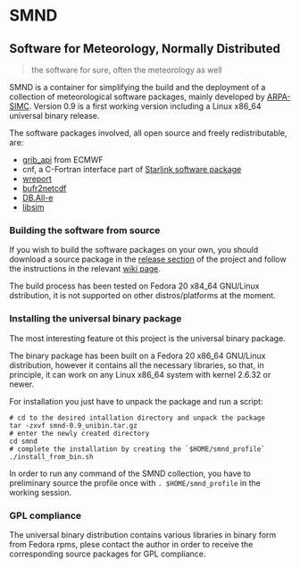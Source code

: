 # SMND

## Software for Meteorology, Normally Distributed ##
> the software for sure, often the meteorology as well

SMND is a container for simplifying the build and the deployment of a collection of meteorological software packages, mainly developed by [ARPA-SIMC](http://www.arpa.emr.it/sim). Version 0.9 is a first working version including a Linux x86_64 universal binary release.

The software packages involved, all open source and freely redistributable, are:

 - [grib_api](https://software.ecmwf.int/wiki/display/GRIB/Home) from ECMWF
 - cnf, a C-Fortran interface part of [Starlink software package](http://star-www.rl.ac.uk/docs/sun209.htx/sun209.html)
 - [wreport](https://github.com/ARPA-SIMC/wreport)
 - [bufr2netcdf](https://github.com/ARPA-SIMC/bufr2netcdf)
 - [DB.All-e](https://github.com/ARPA-SIMC/wreport)
 - [libsim](https://github.com/ARPA-SIMC/libsim/archive/v6.1.0-1506.tar.gz)


### Building the software from source ###
If you wish to build the software packages on your own, you should download a source package in the [release section](https://github.com/dcesari/smnd/releases) of the project and follow the instructions in the relevant [wiki page](https://github.com/dcesari/smnd/wiki/BuildDoc).

The build process has been tested on Fedora 20 x84_64 GNU/Linux dstribution, it is not supported on other distros/platforms at the moment.

### Installing the universal binary package ###

The most interesting feature ot this project is the universal binary package.

The binary package has been built on a Fedora 20 x86_64 GNU/Linux distribution, however it contains all the necessary libraries, so that, in principle, it can work on any Linux x86_64 system with kernel 2.6.32 or newer.

For installation you just have to unpack the package and run a script:

```
# cd to the desired intallation directory and unpack the package
tar -zxvf smnd-0.9_unibin.tar.gz
# enter the newly created directory
cd smnd
# complete the installation by creating the `$HOME/smnd_profile`
./install_from_bin.sh
```

In order to run any command of the SMND collection, you have to preliminary source the profile once with `. $HOME/smnd_profile` in the working session.

### GPL compliance ###

The universal binary distribution contains various libraries in binary form from Fedora rpms, plese contact the author in order to receive the corresponding source packages for GPL compliance.
